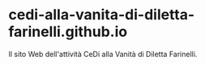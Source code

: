 # cedi-alla-vanita-di-diletta-farinelli.github.io
Il sito Web dell'attività CeDi alla Vanità di Diletta Farinelli.
